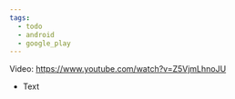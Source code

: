 ```yaml
---
tags:
  - todo
  - android
  - google_play
---
```

Video: https://www.youtube.com/watch?v=Z5VjmLhnoJU
- Text